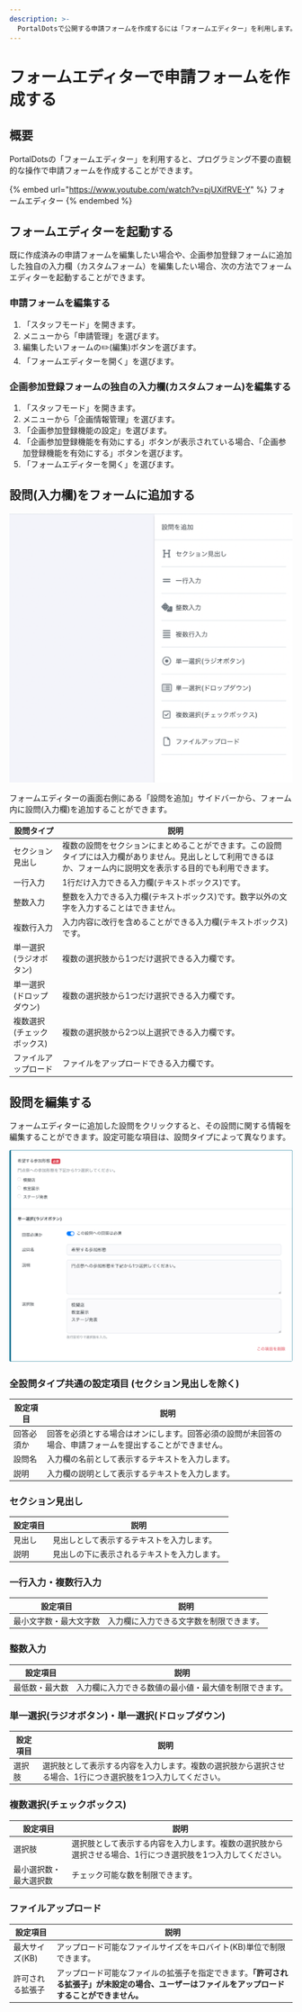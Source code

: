 ```yaml
---
description: >-
  PortalDotsで公開する申請フォームを作成するには「フォームエディター」を利用します。企画参加登録フォームに独自の入力欄を作成する場合もフォームエディターを利用します。
---
```


# フォームエディターで申請フォームを作成する

## 概要

PortalDotsの「フォームエディター」を利用すると、プログラミング不要の直観的な操作で申請フォームを作成することができます。

{% embed url="https://www.youtube.com/watch?v=pjUXifRVE-Y" %}
フォームエディター
{% endembed %}

## フォームエディターを起動する

既に作成済みの申請フォームを編集したい場合や、企画参加登録フォームに追加した独自の入力欄（カスタムフォーム）を編集したい場合、次の方法でフォームエディターを起動することができます。

### 申請フォームを編集する

1. 「スタッフモード」を開きます。
2. メニューから「申請管理」を選びます。
3. 編集したいフォームの✏️(編集)ボタンを選びます。
4. 「フォームエディターを開く」を選びます。

### 企画参加登録フォームの独自の入力欄(カスタムフォーム)を編集する

1. 「スタッフモード」を開きます。
2. メニューから「企画情報管理」を選びます。
3. 「企画参加登録機能の設定」を選びます。
4. 「企画参加登録機能を有効にする」ボタンが表示されている場合、「企画参加登録機能を有効にする」ボタンを選びます。
5. 「フォームエディターを開く」を選びます。

## 設問(入力欄)をフォームに追加する

![「設問を追加」サイドバー](../.gitbook/assets/image.png)

フォームエディターの画面右側にある「設問を追加」サイドバーから、フォーム内に設問(入力欄)を追加することができます。

| 設問タイプ          | 説明                                                                                 |
| -------------- | ---------------------------------------------------------------------------------- |
| セクション見出し       | 複数の設問をセクションにまとめることができます。この設問タイプには入力欄がありません。見出しとして利用できるほか、フォーム内に説明文を表示する目的でも利用できます。 |
| 一行入力           | 1行だけ入力できる入力欄(テキストボックス)です。                                                          |
| 整数入力           | 整数を入力できる入力欄(テキストボックス)です。数字以外の文字を入力することはできません。                                      |
| 複数行入力          | 入力内容に改行を含めることができる入力欄(テキストボックス)です。                                                  |
| 単一選択(ラジオボタン)   | 複数の選択肢から1つだけ選択できる入力欄です。                                                            |
| 単一選択(ドロップダウン)  | 複数の選択肢から1つだけ選択できる入力欄です。                                                            |
| 複数選択(チェックボックス) | 複数の選択肢から2つ以上選択できる入力欄です。                                                            |
| ファイルアップロード     | ファイルをアップロードできる入力欄です。                                                               |

## 設問を編集する

フォームエディターに追加した設問をクリックすると、その設問に関する情報を編集することができます。設定可能な項目は、設問タイプによって異なります。

![設問を編集](<../.gitbook/assets/image (2).png>)

### 全設問タイプ共通の設定項目 (セクション見出しを除く)

| 設定項目  | 説明                                                    |
| ----- | ----------------------------------------------------- |
| 回答必須か | 回答を必須とする場合はオンにします。回答必須の設問が未回答の場合、申請フォームを提出することができません。 |
| 設問名   | 入力欄の名前として表示するテキストを入力します。                              |
| 説明    | 入力欄の説明として表示するテキストを入力します。                              |

### セクション見出し

| 設定項目 | 説明                     |
| ---- | ---------------------- |
| 見出し  | 見出しとして表示するテキストを入力します。  |
| 説明   | 見出しの下に表示されるテキストを入力します。 |

### 一行入力・複数行入力

| 設定項目        | 説明                   |
| ----------- | -------------------- |
| 最小文字数・最大文字数 | 入力欄に入力できる文字数を制限できます。 |

### 整数入力

| 設定項目    | 説明                          |
| ------- | --------------------------- |
| 最低数・最大数 | 入力欄に入力できる数値の最小値・最大値を制限できます。 |

### 単一選択(ラジオボタン)・単一選択(ドロップダウン)

| 設定項目 | 説明                                                      |
| ---- | ------------------------------------------------------- |
| 選択肢  | 選択肢として表示する内容を入力します。複数の選択肢から選択させる場合、1行につき選択肢を1つ入力してください。 |

### 複数選択(チェックボックス)

| 設定項目        | 説明                                                      |
| ----------- | ------------------------------------------------------- |
| 選択肢         | 選択肢として表示する内容を入力します。複数の選択肢から選択させる場合、1行につき選択肢を1つ入力してください。 |
| 最小選択数・最大選択数 | チェック可能な数を制限できます。                                        |

### ファイルアップロード

| 設定項目      | 説明                                                                         |
| --------- | -------------------------------------------------------------------------- |
| 最大サイズ(KB) | アップロード可能なファイルサイズをキロバイト(KB)単位で制限できます。                                       |
| 許可される拡張子  | アップロード可能なファイルの拡張子を指定できます。**「許可される拡張子」が未設定の場合、ユーザーはファイルをアップロードすることができません。** |
